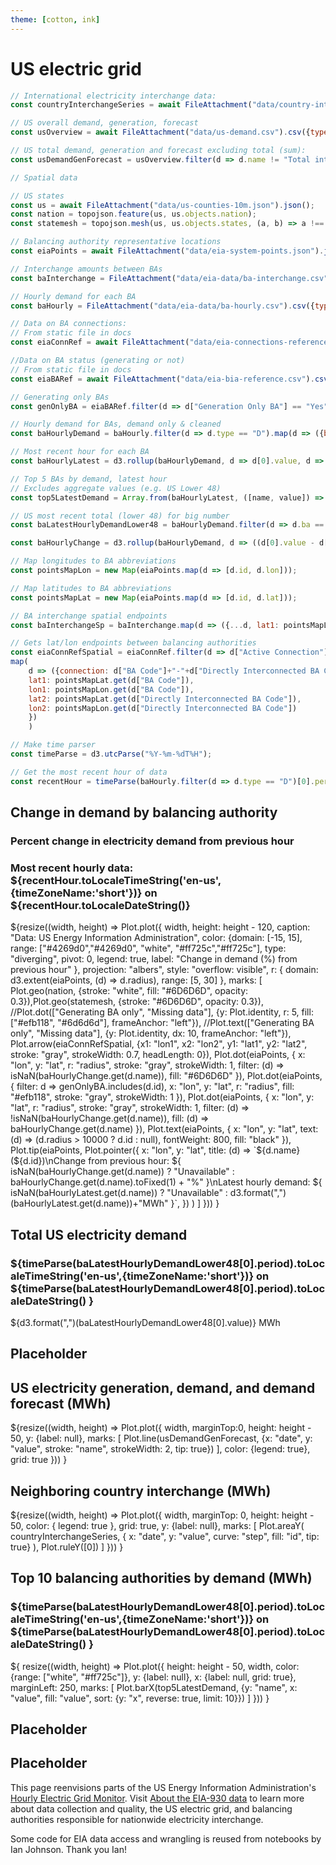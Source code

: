 ```yaml
---
theme: [cotton, ink]
---
```


# US electric grid

```js
// International electricity interchange data:
const countryInterchangeSeries = await FileAttachment("data/country-interchange.csv").csv({typed: true});

// US overall demand, generation, forecast
const usOverview = await FileAttachment("data/us-demand.csv").csv({typed: true});
```

```js
// US total demand, generation and forecast excluding total (sum):
const usDemandGenForecast = usOverview.filter(d => d.name != "Total interchange");
```

```js
// Spatial data

// US states
const us = await FileAttachment("data/us-counties-10m.json").json();
const nation = topojson.feature(us, us.objects.nation);
const statemesh = topojson.mesh(us, us.objects.states, (a, b) => a !== b);

// Balancing authority representative locations
const eiaPoints = await FileAttachment("data/eia-system-points.json").json().then(d => d[0].data);
```

```js
// Interchange amounts between BAs
const baInterchange = FileAttachment("data/eia-data/ba-interchange.csv").csv({typed: true});

// Hourly demand for each BA
const baHourly = FileAttachment("data/eia-data/ba-hourly.csv").csv({typed: true});

// Data on BA connections:
// From static file in docs
const eiaConnRef = await FileAttachment("data/eia-connections-reference.csv").csv({typed: true});

//Data on BA status (generating or not)
// From static file in docs
const eiaBARef = await FileAttachment("data/eia-bia-reference.csv").csv({typed: true});
```

```js 
// Generating only BAs
const genOnlyBA = eiaBARef.filter(d => d["Generation Only BA"] == "Yes").map(d => d["BA Code"]);
```

```js
// Hourly demand for BAs, demand only & cleaned
const baHourlyDemand = baHourly.filter(d => d.type == "D").map(d => ({ba: d["respondent-name"], baAbb: d["respondent"], period: d.period, value: d.value})); // Only use demand ("D");
```

```js
// Most recent hour for each BA
const baHourlyLatest = d3.rollup(baHourlyDemand, d => d[0].value, d => d["ba"]);
```

```js
// Top 5 BAs by demand, latest hour
// Excludes aggregate values (e.g. US Lower 48)
const top5LatestDemand = Array.from(baHourlyLatest, ([name, value]) => ({ name, value })).filter(d => !["United States Lower 48", "Midwest", "Mid-Atlantic", "Northwest", "Central", "New England", "Southwest", "Southeast", "California", "Florida", "Texas", "Carolinas", "Tennessee", "New York"].includes(d.name)).sort(((a, b) => b.value - a.value)).slice(0, 10);
```

```js
// US most recent total (lower 48) for big number
const baLatestHourlyDemandLower48 = baHourlyDemand.filter(d => d.ba == "United States Lower 48");
```

```js
const baHourlyChange = d3.rollup(baHourlyDemand, d => ((d[0].value - d[1].value) / d[1].value) * 100, d => d["ba"] );
```

```js
// Map longitudes to BA abbreviations
const pointsMapLon = new Map(eiaPoints.map(d => [d.id, d.lon]));

// Map latitudes to BA abbreviations
const pointsMapLat = new Map(eiaPoints.map(d => [d.id, d.lat]));

// BA interchange spatial endpoints
const baInterchangeSp = baInterchange.map(d => ({...d, lat1: pointsMapLat.get(d["fromba"]), lon1: pointsMapLon.get(d["fromba"]), lat2: pointsMapLat.get(d["toba"]), lon2: pointsMapLon.get(d["toba"])}));
```

```js
// Gets lat/lon endpoints between balancing authorities
const eiaConnRefSpatial = eiaConnRef.filter(d => d["Active Connection"] == "Yes").
map(
    d => ({connection: d["BA Code"]+"-"+d["Directly Interconnected BA Code"],
    lat1: pointsMapLat.get(d["BA Code"]), 
    lon1: pointsMapLon.get(d["BA Code"]), 
    lat2: pointsMapLat.get(d["Directly Interconnected BA Code"]), 
    lon2: pointsMapLon.get(d["Directly Interconnected BA Code"])
    })
    )
```

```js
// Make time parser
const timeParse = d3.utcParse("%Y-%m-%dT%H");
```

```js
// Get the most recent hour of data
const recentHour = timeParse(baHourly.filter(d => d.type == "D")[0].period);
```


<div class="grid grid-cols-4" style="grid-auto-rows: 180px;">
  <div class="card grid-colspan-2 grid-rowspan-3">
    <h2>Change in demand by balancing authority</h2>
    <h3>Percent change in electricity demand from previous hour</h3>
    <h3>Most recent hourly data: ${recentHour.toLocaleTimeString('en-us',{timeZoneName:'short'})} on ${recentHour.toLocaleDateString()}</h3>
    ${resize((width, height) => Plot.plot({
        width,
        height: height - 120,
        caption: "Data: US Energy Information Administration",
        color: {domain: [-15, 15], range: ["#4269d0","#4269d0", "white", "#ff725c","#ff725c"], type: "diverging", pivot: 0, legend: true, label: "Change in demand (%) from previous hour" },
        projection: "albers",
        style: "overflow: visible",
        r: { domain: d3.extent(eiaPoints, (d) => d.radius), range: [5, 30] },
        marks: [
            Plot.geo(nation, {stroke: "white", fill: "#6D6D6D", opacity: 0.3}),Plot.geo(statemesh, {stroke: "#6D6D6D", opacity: 0.3}),
            //Plot.dot(["Generating BA only", "Missing data"], {y: Plot.identity, r: 5, fill: ["#efb118", "#6d6d6d"], frameAnchor: "left"}),
            //Plot.text(["Generating BA only", "Missing data"], {y: Plot.identity, dx: 10, frameAnchor: "left"}),
            Plot.arrow(eiaConnRefSpatial, {x1: "lon1", x2: "lon2", y1: "lat1", y2: "lat2", stroke: "gray", strokeWidth: 0.7, headLength: 0}),
            Plot.dot(eiaPoints, { 
                x: "lon",
                y: "lat",
                r: "radius",
                stroke: "gray",
                strokeWidth: 1,
                filter: (d) => isNaN(baHourlyChange.get(d.name)),
                fill: "#6D6D6D"
            }),
            Plot.dot(eiaPoints, {
                filter: d => genOnlyBA.includes(d.id),
                x: "lon",
                y: "lat",
                r: "radius",
                fill: "#efb118",
                stroke: "gray",
                strokeWidth: 1
            }),
            Plot.dot(eiaPoints, {
                x: "lon",
                y: "lat",
                r: "radius",
                stroke: "gray",
                strokeWidth: 1,
                filter: (d) => !isNaN(baHourlyChange.get(d.name)),
                fill: (d) => baHourlyChange.get(d.name)
            }),
            Plot.text(eiaPoints, {
                x: "lon",
                y: "lat",
                text: (d) => (d.radius > 10000 ? d.id : null),
                fontWeight: 800,
                fill: "black"
            }),
            Plot.tip(eiaPoints,
      Plot.pointer({
        x: "lon",
        y: "lat",
        title: (d) =>
          `${d.name} (${d.id})\nChange from previous hour: ${
            isNaN(baHourlyChange.get(d.name))
              ? "Unavailable"
              : baHourlyChange.get(d.name).toFixed(1) + "%"
          }\nLatest hourly demand: ${
            isNaN(baHourlyLatest.get(d.name))
              ? "Unavailable"
              : d3.format(",")(baHourlyLatest.get(d.name))+"MWh"
          }`,
      })
    )
  ]
}))
    }
  </div>
    <div class="card grid-colspan-1 grid-rowspan-1">
    <h2>Total US electricity demand</h2>
    <h3>${timeParse(baLatestHourlyDemandLower48[0].period).toLocaleTimeString('en-us',{timeZoneName:'short'})} on ${timeParse(baLatestHourlyDemandLower48[0].period).toLocaleDateString() }</h3>
    <span class="big">${d3.format(",")(baLatestHourlyDemandLower48[0].value)} MWh</span>
  </div>
<div class="card grid-colspan-1 grid-rowspan-1">
    <h2>Placeholder</h2>
  </div>
  <div class="card grid-colspan-2 grid-rowspan-1">
<h2>US electricity generation, demand, and demand forecast (MWh)</h2>
   ${resize((width, height) => Plot.plot({
    width, 
    marginTop:0,
    height: height - 50,
    y: {label: null},
    marks: [
        Plot.line(usDemandGenForecast, {x: "date", y: "value", stroke: "name", strokeWidth: 2, tip: true})
        ],
  color: {legend: true},
  grid: true
}))
   }
  </div>
  <div class="card grid-colspan-2 grid-rowspan-1">
  <h2>Neighboring country interchange (MWh)</h2>
   ${resize((width, height) => Plot.plot({
    width,
    marginTop: 0,
    height: height - 50,
    color: { legend: true },
    grid: true,
    y: {label: null},
    marks: [
        Plot.areaY(
            countryInterchangeSeries,
            { x: "date", y: "value", curve: "step", fill: "id", tip: true}
        ),
        Plot.ruleY([0])
    ]
}))
   }
</div>
  <div class="card grid-colspan-2 grid-rowspan-2">
  <h2>Top 10 balancing authorities by demand (MWh)</h2>
  <h3>${timeParse(baLatestHourlyDemandLower48[0].period).toLocaleTimeString('en-us',{timeZoneName:'short'})} on ${timeParse(baLatestHourlyDemandLower48[0].period).toLocaleDateString() }</h3>
  ${
        resize((width, height) => Plot.plot({
            height: height - 50,
            width,
            color: {range: ["white", "#ff725c"]},
            y: {label: null},
            x: {label: null, grid: true},
            marginLeft: 250,
            marks: [
                Plot.barX(top5LatestDemand, {y: "name", x: "value", fill: "value", sort: {y: "x", reverse: true, limit: 10}})
            ]
        }))
    }
    </div>
  <div class="card grid-colspan-1 grid-rowspan-1">
    <h2>Placeholder</h2>
  </div>
  <div class="card grid-colspan-1 grid-rowspan-1">
    <h2>Placeholder</h2>
  </div>


This page reenvisions parts of the US Energy Information Administration's [Hourly Electric Grid Monitor]((https://www.eia.gov/electricity/gridmonitor/dashboard/electric_overview/US48/US48)). Visit [About the EIA-930 data](https://www.eia.gov/electricity/gridmonitor/about) to learn more about data collection and quality, the US electric grid, and balancing authorities responsible for nationwide electricity interchange. 

Some code for EIA data access and wrangling is reused from notebooks by Ian Johnson. Thank you Ian!